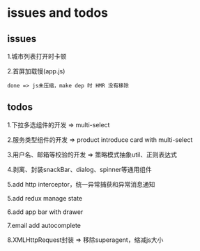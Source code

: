 # issues and todos

## issues

1.城市列表打开时卡顿
	
2.首屏加载慢(app.js)

	done => js未压缩，make dep 时 HMR 没有移除

## todos

1.下拉多选组件的开发 => multi-select

2.服务类型组件的开发 => product introduce card with multi-select
	
3.用户名、邮箱等校验的开发 => 策略模式抽象util、正则表达式

4.剥离、封装snackBar、dialog、spinner等通用组件

5.add http interceptor，统一异常捕获和异常消息通知
	
5.add redux manage state

6.add app bar with drawer

7.email add autocomplete

8.XMLHttpRequest封装 => 移除superagent，缩减js大小
